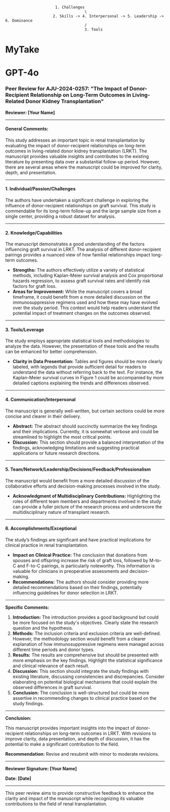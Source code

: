                           1. Challenges
                                       \
                         2. Skills -> 4. Interpersonal -> 5. Leadership -> 6. Dominance
                                       /
                                       3. Tools

# MyTake


# GPT-4o 

### Peer Review for AJU-2024-0257: "The Impact of Donor-Recipient Relationship on Long-Term Outcomes in Living-Related Donor Kidney Transplantation"

**Reviewer: [Your Name]**

---

#### General Comments:

This study addresses an important topic in renal transplantation by evaluating the impact of donor-recipient relationships on long-term outcomes in living-related donor kidney transplantation (LRKT). The manuscript provides valuable insights and contributes to the existing literature by presenting data over a substantial follow-up period. However, there are several areas where the manuscript could be improved for clarity, depth, and presentation.

---

#### 1. Individual/Passion/Challenges

The authors have undertaken a significant challenge in exploring the influence of donor-recipient relationships on graft survival. This study is commendable for its long-term follow-up and the large sample size from a single center, providing a robust dataset for analysis.

---

#### 2. Knowledge/Capabilities

The manuscript demonstrates a good understanding of the factors influencing graft survival in LRKT. The analysis of different donor-recipient pairings provides a nuanced view of how familial relationships impact long-term outcomes.

- **Strengths:** The authors effectively utilize a variety of statistical methods, including Kaplan-Meier survival analysis and Cox proportional hazards regression, to assess graft survival rates and identify risk factors for graft loss.
- **Areas for Improvement:** While the manuscript covers a broad timeframe, it could benefit from a more detailed discussion on the immunosuppressive regimens used and how these may have evolved over the study period. This context would help readers understand the potential impact of treatment changes on the outcomes observed.

---

#### 3. Tools/Leverage

The study employs appropriate statistical tools and methodologies to analyze the data. However, the presentation of these tools and the results can be enhanced for better comprehension.

- **Clarity in Data Presentation:** Tables and figures should be more clearly labeled, with legends that provide sufficient detail for readers to understand the data without referring back to the text. For instance, the Kaplan-Meier survival curves in Figure 1 could be accompanied by more detailed captions explaining the trends and differences observed.

---

#### 4. Communication/Interpersonal

The manuscript is generally well-written, but certain sections could be more concise and clearer in their delivery.

- **Abstract:** The abstract should succinctly summarize the key findings and their implications. Currently, it is somewhat verbose and could be streamlined to highlight the most critical points.
- **Discussion:** This section should provide a balanced interpretation of the findings, acknowledging limitations and suggesting practical applications or future research directions.

---

#### 5. Team/Network/Leadership/Decisions/Feedback/Professionalism

The manuscript would benefit from a more detailed discussion of the collaborative efforts and decision-making processes involved in the study.

- **Acknowledgment of Multidisciplinary Contributions:** Highlighting the roles of different team members and departments involved in the study can provide a fuller picture of the research process and underscore the multidisciplinary nature of transplant research.

---

#### 6. Accomplishments/Exceptional

The study’s findings are significant and have practical implications for clinical practice in renal transplantation.

- **Impact on Clinical Practice:** The conclusion that donations from spouses and offspring increase the risk of graft loss, followed by M-to-C and F-to-C pairings, is particularly noteworthy. This information is valuable for clinicians in preoperative assessments and decision-making.
- **Recommendations:** The authors should consider providing more detailed recommendations based on their findings, potentially influencing guidelines for donor selection in LRKT.

---

**Specific Comments:**

1. **Introduction:** The introduction provides a good background but could be more focused on the study's objectives. Clearly state the research question and the hypothesis.
2. **Methods:** The inclusion criteria and exclusion criteria are well-defined. However, the methodology section would benefit from a clearer explanation of how immunosuppressive regimens were managed across different time periods and donor types.
3. **Results:** The results are comprehensive but should be presented with more emphasis on the key findings. Highlight the statistical significance and clinical relevance of each result.
4. **Discussion:** This section should integrate the study findings with existing literature, discussing consistencies and discrepancies. Consider elaborating on potential biological mechanisms that could explain the observed differences in graft survival.
5. **Conclusion:** The conclusion is well-structured but could be more assertive in recommending changes to clinical practice based on the study findings.

---

**Conclusion:**

This manuscript provides important insights into the impact of donor-recipient relationships on long-term outcomes in LRKT. With revisions to improve clarity, data presentation, and depth of discussion, it has the potential to make a significant contribution to the field.

**Recommendation:** Revise and resubmit with minor to moderate revisions.

---

**Reviewer Signature: [Your Name]**

**Date: [Date]**

---

This peer review aims to provide constructive feedback to enhance the clarity and impact of the manuscript while recognizing its valuable contributions to the field of renal transplantation.
